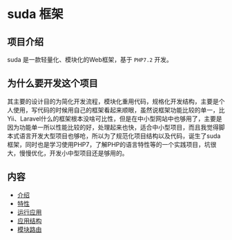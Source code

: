 # suda 框架

## 项目介绍

suda 是一款轻量化、模块化的Web框架，基于 `PHP7.2` 开发。

## 为什么要开发这个项目

其主要的设计目的为简化开发流程，模块化重用代码，规格化开发结构，主要是个人使用，写代码的时候用自己的框架看起来顺眼，虽然说框架功能比较的单一，比Yii、Laravel什么的框架根本没啥可比性，但是在中小型网站中也够用了，主要是因为功能单一所以性能比较的好，处理起来也快，适合中小型项目，而且我觉得脚本式语言开发大型项目也够呛，所以为了规范化项目结构以及代码，诞生了suda框架，同时也是学习使用PHP7，了解PHP的语言特性等的一个实践项目，坑很大，慢慢优化，开发小中型项目还是够用的。


## 内容

- [介绍](#项目介绍)
- [特性](feature.html)
- [运行应用](01-run-suda.html)
- [应用结构](02-application.html)
- [模块路由](03-route.html)